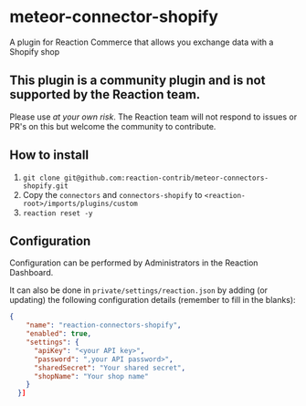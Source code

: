 # meteor-connector-shopify

A plugin for Reaction Commerce that allows you exchange data with a Shopify shop

## This plugin is a community plugin and is not supported by the Reaction team.
Please use *at your own risk*. The Reaction team will not respond to issues or PR's on this
but welcome the community to contribute.

## How to install

1. `git clone git@github.com:reaction-contrib/meteor-connectors-shopify.git`
1. Copy the `connectors` and `connectors-shopify` to `<reaction-root>/imports/plugins/custom`
1. `reaction reset -y`

## Configuration

Configuration can be performed by Administrators in the Reaction Dashboard.

It can also be done in `private/settings/reaction.json` by adding (or updating) the following configuration details (remember to fill in the blanks):

```json
{
    "name": "reaction-connectors-shopify",
    "enabled": true,
    "settings": {
      "apiKey": "<your API key>",
      "password": ",your API password>",
      "sharedSecret": "Your shared secret",
      "shopName": "Your shop name"
    }
  }]
```
